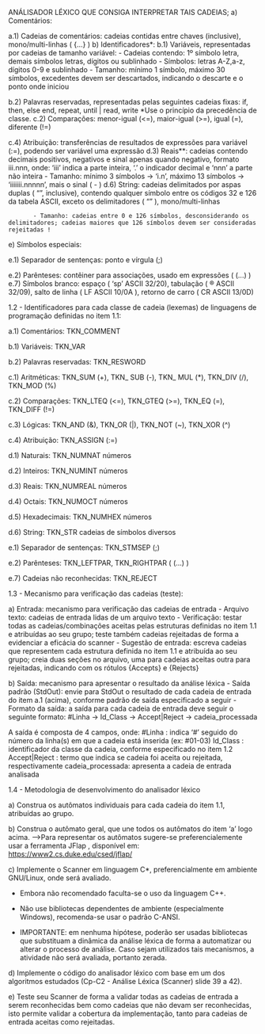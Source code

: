 ANÁLISADOR LÉXICO QUE CONSIGA INTERPRETAR TAIS CADEIAS;
a) Comentários:

a.1) Cadeias de comentários: cadeias contidas entre chaves (inclusive), mono/multi-linhas ( {...} )
b) Identificadores*:
b.1) Variáveis, representadas por cadeias de tamanho variável:
            - Cadeias contendo: 1º símbolo letra, demais símbolos letras, dígitos ou sublinhado
            - Símbolos: letras A-Z,a-z, dígitos 0-9 e sublinhado
            - Tamanho: mínimo 1 símbolo, máximo 30 símbolos, excedentes devem ser descartados, indicando o descarte e o ponto onde iniciou

b.2) Palavras reservadas, representadas pelas seguintes cadeias fixas:
            if, then, else end, repeat, until | read, write
*Use o princípio da precedência de classe.
c.2) Comparações: menor-igual (<=), maior-igual (>=), igual (=), diferente (!=)

c.4) Atribuição: transferências de resultados de expressões para variável (:=), podendo ser variável uma expressão
d.3) Reais**: cadeias contendo decimais positivos, negativos e sinal apenas quando negativo, formato iii.nnn, onde: ‘iii’ indica a parte inteira, ‘.’ o indicador decimal e ‘nnn’ a parte não inteira
            - Tamanho: mínimo 3 símbolos -> ‘i.n’, máximo 13 símbolos -> ‘iiiiiii.nnnnn’, mais o sinal ( - )
d.6) String: cadeias delimitados por aspas duplas ( “”, inclusive), contendo qualquer símbolo entre os códigos 32 e 126 da tabela ASCII, exceto os delimitadores ( “” ), mono/multi-linhas

           - Tamanho: cadeias entre 0 e 126 símbolos, desconsiderando os delimitadores; cadeias maiores que 126 símbolos devem ser consideradas rejeitadas !
e) Símbolos especiais:

e.1) Separador de sentenças: ponto e vírgula (;)

e.2) Parênteses: contêiner para associações, usado em expressões ( (...) )
e.7) Símbolos branco: espaço ( ‘sp’  ASCII 32/20), tabulação ( ® ASCII 32/09), salto de linha ( LF ASCII 10/0A ), retorno de carro ( CR ASCII 13/0D)


1.2 - Identificadores para cada classe de cadeia (lexemas) de linguagens de programação definidas no item 1.1:

a.1) Comentários: TKN_COMMENT

b.1) Variáveis: TKN_VAR

b.2) Palavras reservadas: TKN_RESWORD

c.1) Aritméticas: TKN_SUM (+), TKN_ SUB (-), TKN_ MUL (*), TKN_DIV (/), TKN_MOD (%)

c.2) Comparações: TKN_LTEQ (<=), TKN_GTEQ (>=), TKN_EQ (=), TKN_DIFF (!=)

c.3) Lógicas: TKN_AND (&), TKN_OR (|), TKN_NOT (~), TKN_XOR (^)

c.4) Atribuição: TKN_ASSIGN (:=)

d.1) Naturais: TKN_NUMNAT números

d.2) Inteiros: TKN_NUMINT números

d.3) Reais: TKN_NUMREAL números

d.4) Octais: TKN_NUMOCT números

d.5) Hexadecimais: TKN_NUMHEX números

d.6) String: TKN_STR cadeias de símbolos diversos

e.1) Separador de sentenças: TKN_STMSEP (;)

e.2) Parênteses: TKN_LEFTPAR, TKN_RIGHTPAR ( (...) )

e.7) Cadeias não reconhecidas: TKN_REJECT

 

1.3 - Mecanismo para verificação das cadeias (teste):

a) Entrada: mecanismo para verificação das cadeias de entrada
            - Arquivo texto: cadeias de entrada lidas de um arquivo texto
            - Verificação: testar todas as cadeias/combinações aceitas pelas estruturas definidas no item 1.1 e atribuídas ao seu grupo; teste também cadeias rejeitadas de forma a evidenciar a eficácia do scanner
            - Sugestão de entrada: escreva cadeias que representem cada estrutura definida no item 1.1 e atribuída ao seu grupo; creia duas seções no arquivo, uma para cadeias aceitas outra para rejeitadas, indicando com os rótulos {Accepts} e {Rejects}

b) Saída: mecanismo para apresentar o resultado da análise léxica
            - Saída padrão (StdOut): envie para StdOut o resultado de cada cadeia de entrada do item a.1 (acima), conforme padrão de saída especificado a seguir
            - Formato da saída:  a saída para cada cadeia de entrada deve seguir o seguinte formato:
#Linha -> Id_Class -> Accept|Reject -> cadeia_processada

A saída é composta de 4 campos, onde:
#Linha             : indica ‘#’ seguido do número da linha(s) em que a cadeia está inserida (ex: #01-03)
Id_Class          : identificador da classe da cadeia, conforme especificado no item 1.2
Accept|Reject   : termo que indica se cadeia foi aceita ou rejeitada, respectivamente
cadeia_processada: apresenta a cadeia de entrada analisada

 

1.4 - Metodologia de desenvolvimento do analisador léxico

a) Construa os autômatos individuais para cada cadeia do item 1.1, atribuídas ao grupo.

b) Construa o autômato geral, que une todos os autômatos do item ‘a’ logo acima.
-->Para representar os autômatos sugere-se preferencialemente usar a ferramenta JFlap , disponível em: https://www2.cs.duke.edu/csed/jflap/

c) Implemente o Scanner em linguagem C*, preferencialmente em ambiente GNU/Linux, onde será avaliado.

* Embora não recomendado faculta-se o uso da linguagem C++.

* Não use bibliotecas dependentes de ambiente (especialmente Windows), recomenda-se usar o padrão C-ANSI.

* IMPORTANTE: em nenhuma hipótese, poderão ser usadas bibliotecas que substituam a dinâmica da análise léxica de forma a automatizar ou alterar o processo de análise. Caso sejam utilizados tais mecanismos, a atividade não será avaliada, portanto zerada.

d) Implemente o código do analisador léxico com base em um dos algoritmos estudados (Cp-C2 - Análise Léxica (Scanner) slide 39 a 42).

e) Teste seu Scanner de forma a validar todas as cadeias de entrada a serem reconhecidas bem como cadeias que não devam ser reconhecidas, isto permite validar a cobertura da implementação, tanto para cadeias de entrada aceitas como rejeitadas.
